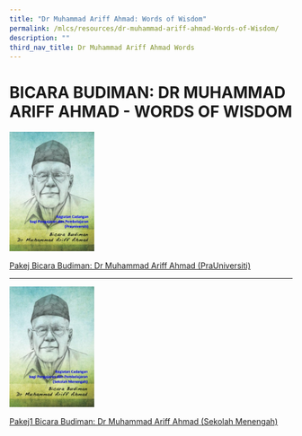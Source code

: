 ```yaml
---
title: "Dr Muhammad Ariff Ahmad: Words of Wisdom"
permalink: /mlcs/resources/dr-muhammad-ariff-ahmad-Words-of-Wisdom/
description: ""
third_nav_title: Dr Muhammad Ariff Ahmad Words
---
```

BICARA BUDIMAN: DR MUHAMMAD ARIFF AHMAD - WORDS OF WISDOM
=========================================================

 <img src="/images/001%20-%20pra%20u%20-%20bicara%20budiman%20-%20dr%20md%20arif%20ahmad.jpg" style="width:30%">
			
[Pakej Bicara Budiman: Dr Muhammad Ariff Ahmad (PraUniversiti)](/files/pakej-bicara-budiman-dr-muhmmad-ariff-ahmad-(prauniversiti).pdf)
<hr>
<p></p>
	<img src="/images/001%20-%20sec%20-%20bicara%20budiman%20-%20dr%20md%20arif%20ahmad.jpg" style="width:30%">

[Pakej1 Bicara Budiman: Dr Muhammad Ariff Ahmad (Sekolah Menengah)](/files/sekolah-menengah.pdf)<p></p>